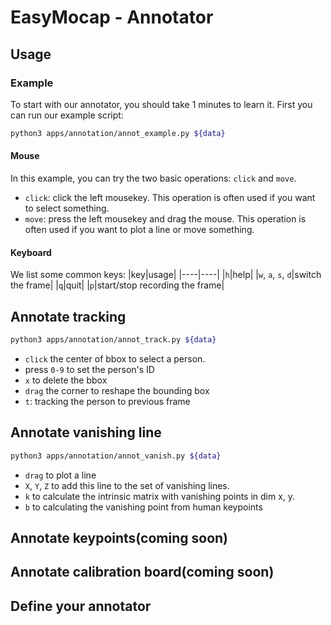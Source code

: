 <!--
 * @Date: 2021-04-13 17:30:14
 * @Author: Qing Shuai
 * @LastEditors: Qing Shuai
 * @LastEditTime: 2021-04-13 17:36:26
 * @FilePath: /EasyMocapRelease/apps/annotation/Readme.md
-->
# EasyMocap - Annotator

## Usage
### Example
To start with our annotator, you should take 1 minutes to learn it. First you can run our example script:

```bash
python3 apps/annotation/annot_example.py ${data}
```

#### Mouse
In this example, you can try the two basic operations: `click` and `move`.
- `click`: click the left mousekey. This operation is often used if you want to select something.
- `move`: press the left mousekey and drag the mouse. This operation is often used if you want to plot a line or move something.

#### Keyboard
We list some common keys:
|key|usage|
|----|----|
|`h`|help|
|`w`, `a`, `s`, `d`|switch the frame|
|`q`|quit|
|`p`|start/stop recording the frame|


## Annotate tracking

```bash
python3 apps/annotation/annot_track.py ${data}
```

- `click` the center of bbox to select a person.
- press `0-9` to set the person's ID
- `x` to delete the bbox
- `drag` the corner to reshape the bounding box
- `t`: tracking the person to previous frame

## Annotate vanishing line

```bash
python3 apps/annotation/annot_vanish.py ${data}
```

- `drag` to plot a line
- `X`, `Y`, `Z` to add this line to the set of vanishing lines.
- `k` to calculate the intrinsic matrix with vanishing points in dim x, y.
- `b` to calculating the vanishing point from human keypoints

## Annotate keypoints(coming soon)

## Annotate calibration board(coming soon)

## Define your annotator

